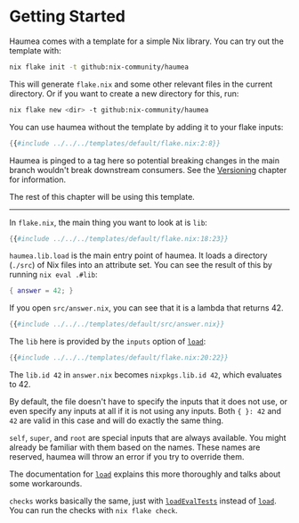 # Getting Started

Haumea comes with a template for a simple Nix library.
You can try out the template with:

```bash
nix flake init -t github:nix-community/haumea
```

This will generate `flake.nix` and some other relevant files in the current directory.
Or if you want to create a new directory for this, run:

```bash
nix flake new <dir> -t github:nix-community/haumea
```

You can use haumea without the template by adding it to your flake inputs:

```nix
{{#include ../../../templates/default/flake.nix:2:8}}
```

Haumea is pinged to a tag here so potential breaking changes in the main branch
wouldn't break downstream consumers.
See the [Versioning](versioning.html) chapter for information.

The rest of this chapter will be using this template.

---

In `flake.nix`, the main thing you want to look at is `lib`:

```nix
{{#include ../../../templates/default/flake.nix:18:23}}
```

`haumea.lib.load` is the main entry point of haumea.
It loads a directory (`./src`) of Nix files into an attribute set.
You can see the result of this by running `nix eval .#lib`:

```nix
{ answer = 42; }
```

If you open `src/answer.nix`, you can see that it is a lambda that returns 42.

```nix
{{#include ../../../templates/default/src/answer.nix}}
```

The `lib` here is provided by the `inputs` option of [`load`]:

```nix
{{#include ../../../templates/default/flake.nix:20:22}}
```

The `lib.id 42` in `answer.nix` becomes `nixpkgs.lib.id 42`, which evaluates to 42.

By default, the file doesn't have to specify the inputs that it does not use,
or even specify any inputs at all if it is not using any inputs.
Both `{ }: 42` and `42` are valid in this case and will do exactly the same thing.

`self`, `super`, and `root` are special inputs that are always available.
You might already be familiar with them based on the names.
These names are reserved, haumea will throw an error if you try to override them.

The documentation for [`load`] explains this more thoroughly and talks about some workarounds.

`checks` works basically the same, just with
[`loadEvalTests`](../api/loadEvalTests.html) instead of [`load`].
You can run the checks with `nix flake check`.

[`load`]: ../api/load.html
